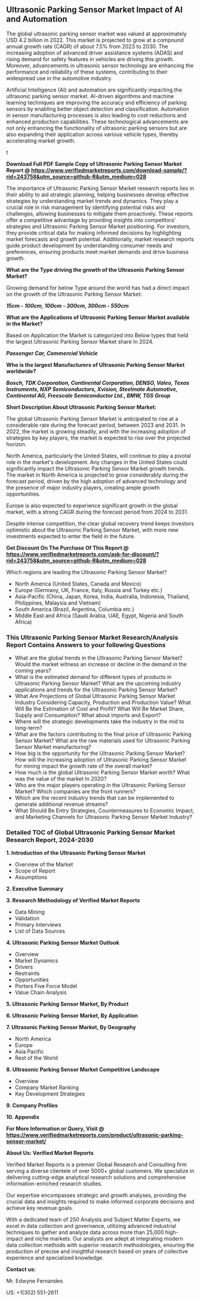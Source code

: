 <h2>Ultrasonic Parking Sensor Market Impact of AI and Automation</h2><p>The global ultrasonic parking sensor market was valued at approximately USD 4.2 billion in 2022. This market is projected to grow at a compound annual growth rate (CAGR) of about 7.5% from 2023 to 2030. The increasing adoption of advanced driver assistance systems (ADAS) and rising demand for safety features in vehicles are driving this growth. Moreover, advancements in ultrasonic sensor technology are enhancing the performance and reliability of these systems, contributing to their widespread use in the automotive industry.</p><p>Artificial Intelligence (AI) and automation are significantly impacting the ultrasonic parking sensor market. AI-driven algorithms and machine learning techniques are improving the accuracy and efficiency of parking sensors by enabling better object detection and classification. Automation in sensor manufacturing processes is also leading to cost reductions and enhanced production capabilities. These technological advancements are not only enhancing the functionality of ultrasonic parking sensors but are also expanding their application across various vehicle types, thereby accelerating market growth.</p>t</p><p id="" class=""><strong>Download Full PDF Sample Copy of Ultrasonic Parking Sensor Market Report @ <a href="https://www.verifiedmarketreports.com/download-sample/?rid=243758&utm_source=github-R&utm_medium=028" target="_blank">https://www.verifiedmarketreports.com/download-sample/?rid=243758&utm_source=github-R&utm_medium=028</a></strong></p><p>The importance of&nbsp;Ultrasonic Parking Sensor Market research reports lies in their ability to aid strategic planning, helping businesses develop effective strategies by understanding market trends and dynamics. They play a crucial role in risk management by identifying potential risks and challenges, allowing businesses to mitigate them proactively. These reports offer a competitive advantage by providing insights into competitors' strategies and Ultrasonic Parking Sensor Market positioning. For investors, they provide critical data for making informed decisions by highlighting market forecasts and growth potential. Additionally, market research reports guide product development by understanding consumer needs and preferences, ensuring products meet market demands and drive business growth.</p><p><strong>What are the&nbsp;Type driving the growth of the Ultrasonic Parking Sensor Market?</strong></p><p id="" class="">Growing demand for below Type around the world has had a direct impact on the growth of the Ultrasonic Parking Sensor Market:</p><em><strong>15cm - 100cm, 100cm - 300cm, 300cm - 550cm</strong></em></p><strong>What are the&nbsp;Applications&nbsp;of Ultrasonic Parking Sensor Market available in the Market?</strong></p><p id="" class="">Based on Application the Market is categorized into Below types that held the largest Ultrasonic Parking Sensor Market share In 2024.</p><em><strong>Passenger Car, Commercial Vehicle</strong></em></p><strong>Who is the largest Manufacturers of Ultrasonic Parking Sensor Market worldwide?</strong></p><p><em><strong>Bosch, TDK Corporation, Continental Corporation, DENSO, Valeo, Texas Instruments, NXP Semiconductors, Xvision, Steelmate Automotive, Continental AG, Freescale Semiconductor Ltd., BMW, TGS Group</strong></em></p><p id="" class=""><strong>Short Description About Ultrasonic Parking Sensor Market:</strong></p><p>The global Ultrasonic Parking Sensor Market is anticipated to rise at a considerable rate during the forecast period, between 2023 and 2031. In 2022, the market is growing steadily, and with the increasing adoption of strategies by key players, the market is expected to rise over the projected horizon.</p><p>North America, particularly the United States, will continue to play a pivotal role in the market's development. Any changes in the United States could significantly impact the Ultrasonic Parking Sensor Market growth trends. The market in North America is projected to grow considerably during the forecast period, driven by the high adoption of advanced technology and the presence of major industry players, creating ample growth opportunities.</p><p>Europe is also expected to experience significant growth in the global market, with a strong CAGR during the forecast period from 2024 to 2031.</p><p>Despite intense competition, the clear global recovery trend keeps investors optimistic about the Ultrasonic Parking Sensor Market, with more new investments expected to enter the field in the future.</p><p id="" class=""><strong>Get Discount On The Purchase Of This Report @ <a href="https://www.verifiedmarketreports.com/ask-for-discount/?rid=243758&utm_source=github-R&utm_medium=028" target="_blank">https://www.verifiedmarketreports.com/ask-for-discount/?rid=243758&utm_source=github-R&utm_medium=028</a></strong></p>Which regions are leading the Ultrasonic Parking Sensor Market?</p><ul><li>North America (United States, Canada and Mexico)</li><li>Europe (Germany, UK, France, Italy, Russia and Turkey etc.)</li><li>Asia-Pacific (China, Japan, Korea, India, Australia, Indonesia, Thailand, Philippines, Malaysia and Vietnam)</li><li>South America (Brazil, Argentina, Columbia etc.)</li><li>Middle East and Africa (Saudi Arabia, UAE, Egypt, Nigeria and South Africa)</li></ul><h3 id="" class="">This Ultrasonic Parking Sensor Market Research/Analysis Report Contains Answers to your following Questions</h3><ul><li>What are the global trends in the Ultrasonic Parking Sensor Market? Would the market witness an increase or decline in the demand in the coming years?</li><li>What is the estimated demand for different types of products in Ultrasonic Parking Sensor Market? What are the upcoming industry applications and trends for the Ultrasonic Parking Sensor Market?</li><li>What Are Projections of Global Ultrasonic Parking Sensor Market Industry Considering Capacity, Production and Production Value? What Will Be the Estimation of Cost and Profit? What Will Be Market Share, Supply and Consumption? What about imports and Export?</li><li>Where will the strategic developments take the industry in the mid to long-term?</li><li>What are the factors contributing to the final price of Ultrasonic Parking Sensor Market? What are the raw materials used for Ultrasonic Parking Sensor Market manufacturing?</li><li>How big is the opportunity for the Ultrasonic Parking Sensor Market? How will the increasing adoption of Ultrasonic Parking Sensor Market for mining impact the growth rate of the overall market?</li><li>How much is the global Ultrasonic Parking Sensor Market worth? What was the value of the market In 2020?</li><li>Who are the major players operating in the Ultrasonic Parking Sensor Market? Which companies are the front runners?</li><li>Which are the recent industry trends that can be implemented to generate additional revenue streams?</li><li>What Should Be Entry Strategies, Countermeasures to Economic Impact, and Marketing Channels for Ultrasonic Parking Sensor Market Industry?</li></ul><h3 id="" class="">Detailed TOC of Global Ultrasonic Parking Sensor Market Research Report, 2024-2030</h3><p id="" class=""><strong>1. Introduction of the Ultrasonic Parking Sensor Market</strong></p><ul><li>Overview of the Market</li><li>Scope of Report</li><li>Assumptions</li></ul><p id="" class=""><strong>2. Executive Summary</strong></p><p id="" class=""><strong>3. Research Methodology of Verified Market Reports</strong></p><ul><li>Data Mining</li><li>Validation</li><li>Primary Interviews</li><li>List of Data Sources</li></ul><p id="" class=""><strong>4. Ultrasonic Parking Sensor Market Outlook</strong></p><ul><li>Overview</li><li>Market Dynamics</li><li>Drivers</li><li>Restraints</li><li>Opportunities</li><li>Porters Five Force Model</li><li>Value Chain Analysis</li></ul><p id="" class=""><strong>5. Ultrasonic Parking Sensor Market, By Product</strong></p><p id="" class=""><strong>6. Ultrasonic Parking Sensor Market, By Application</strong></p><p id="" class=""><strong>7. Ultrasonic Parking Sensor Market, By Geography</strong></p><ul><li>North America</li><li>Europe</li><li>Asia Pacific</li><li>Rest of the World</li></ul><p id="" class=""><strong>8. Ultrasonic Parking Sensor Market Competitive Landscape</strong></p><ul><li>Overview</li><li>Company Market Ranking</li><li>Key Development Strategies</li></ul><p id="" class=""><strong>9. Company Profiles</strong></p><p id="" class=""><strong>10. Appendix</strong></p><p id="" class=""><strong>For More Information or Query, Visit @ <a href="https://www.verifiedmarketreports.com/product/ultrasonic-parking-sensor-market/" target="_blank">https://www.verifiedmarketreports.com/product/ultrasonic-parking-sensor-market/</a></strong></p><p id="" class=""><strong>About Us: Verified Market Reports</strong></p><p id="" class="">Verified Market Reports is a premier Global Research and Consulting firm serving a diverse clientele of over 5000+ global customers. We specialize in delivering cutting-edge analytical research solutions and comprehensive information-enriched research studies.</p><p id="" class="">Our expertise encompasses strategic and growth analyses, providing the crucial data and insights required to make informed corporate decisions and achieve key revenue goals.</p><p id="" class="">With a dedicated team of 250 Analysts and Subject Matter Experts, we excel in data collection and governance, utilizing advanced industrial techniques to gather and analyze data across more than 25,000 high-impact and niche markets. Our analysts are adept at integrating modern data collection methods with superior research methodologies, ensuring the production of precise and insightful research based on years of collective experience and specialized knowledge.</p><p id="" class=""><strong>Contact us:</strong></p><p id="" class="">Mr. Edwyne Fernandes</p><p id="" class="">US: +1(302) 551-2611</p>